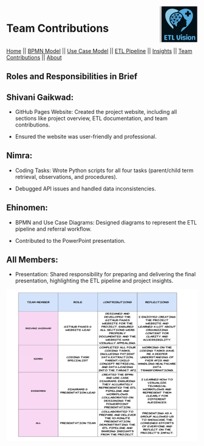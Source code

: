 <div style="display: flex; justify-content: space-between; align-items: center;">
  <h1>Team Contributions</h1>
  <img src="assets/ETL_logo.png" alt="ETL Vision Logo" style="width: 100px; height: auto;">
</div>

[Home](index.md) || [BPMN Model](bpmn.md) || [Use Case Model](use_case.md) || [ETL Pipeline](etl_documentation.md) || [Insights](insights.md) || [Team Contributions](team_contrib.md) || [About](about.md)

## Roles and Responsibilities in Brief
## Shivani Gaikwad:

- GitHub Pages Website: Created the project website, including all sections like project overview, ETL documentation, and team contributions.

- Ensured the website was user-friendly and professional.

## Nimra:

- Coding Tasks: Wrote Python scripts for all four tasks (parent/child term retrieval, observations, and procedures).

- Debugged API issues and handled data inconsistencies.

## Ehinomen:

- BPMN and Use Case Diagrams: Designed diagrams to represent the ETL pipeline and referral workflow.

- Contributed to the PowerPoint presentation.

## All Members:

- Presentation: Shared responsibility for preparing and delivering the final presentation, highlighting the ETL pipeline and project insights.

![contributions_image](./assets/team_contributions.png)
